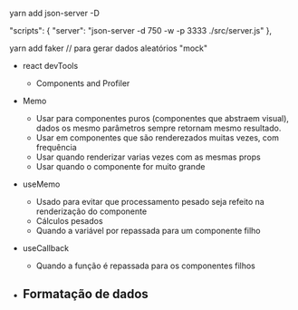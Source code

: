  yarn add json-server -D

  "scripts": {
    "server": "json-server -d 750 -w -p 3333 ./src/server.js"
  },

  yarn add faker // para gerar dados aleatórios "mock"

  - react devTools
    - Components and Profiler

  - Memo
    - Usar para componentes puros (componentes que abstraem visual), dados os mesmo parâmetros sempre retornam mesmo resultado.
    - Usar em componentes que são renderezados muitas vezes, com frequência
    - Usar quando renderizar varias vezes com as mesmas props
    - Usar quando o componente for muito grande

  - useMemo
    - Usado para evitar que processamento pesado seja refeito na renderização do componente
    - Cálculos pesados
    - Quando a variável por repassada para um componente filho
  
  - useCallback
    - Quando a função é repassada para os componentes filhos

  - Formatação de dados
    - 
